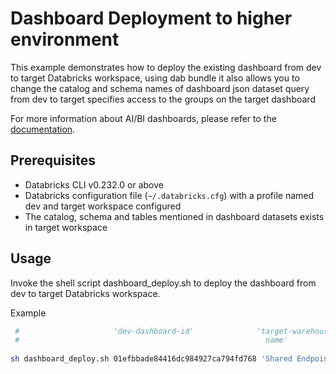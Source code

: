 # Dashboard Deployment to higher environment

This example demonstrates how to deploy the existing dashboard from dev to target Databricks workspace, using dab bundle
it also allows you to change the catalog and schema names of dashboard json dataset query from dev to target
specifies access to the groups on the target dashboard

For more information about AI/BI dashboards, please refer to the [documentation](https://docs.databricks.com/dashboards/index.html).

## Prerequisites

* Databricks CLI v0.232.0 or above
* Databricks configuration file (`~/.databricks.cfg`) with a profile named dev and target workspace configured
* The catalog, schema and tables mentioned in dashboard datasets exists in target workspace


## Usage

Invoke the shell script dashboard_deploy.sh to deploy the dashboard from dev to target Databricks workspace.

Example
``` sh
 #                     'dev-dashboard-id'              'target-warehouse  'dev to target catalog/schema mapping'           'access   'target dashboard name'
 #                                                       name'                                                               group' 
                        
sh dashboard_deploy.sh 01efbbade84416dc984927ca794fd768 'Shared Endpoint' '{"samples": "shared", "nyctaxi": "ru_nyctaxi"}' test_group client_dashboard
```



